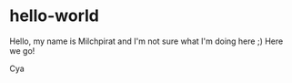# hello-world

Hello, 
my name is Milchpirat and I'm not sure what I'm doing here ;)
Here we go!

Cya
